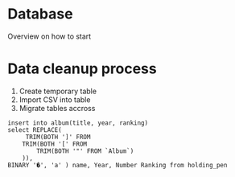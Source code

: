 # Database

Overview on how to start

# Data cleanup process

1. Create temporary table 
2. Import CSV into table
3. Migrate tables accross

```
insert into album(title, year, ranking)
select REPLACE(
     TRIM(BOTH ']' FROM
    TRIM(BOTH '[' FROM
        TRIM(BOTH '"' FROM `Album`)
    )),
BINARY '�', 'a' ) name, Year, Number Ranking from holding_pen
```